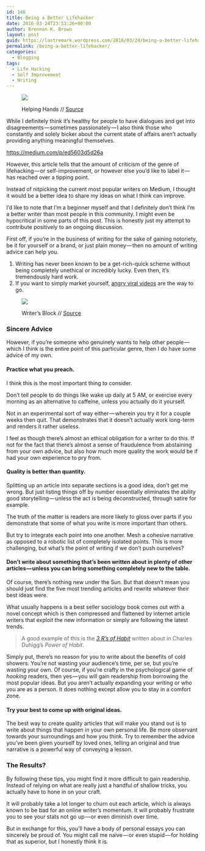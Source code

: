 ```yaml
---
id: 146
title: Being a Better Lifehacker
date: 2016-03-24T23:53:26+00:00
author: Brennan K. Brown
layout: post
guid: https://lastremark.wordpress.com/2016/03/24/being-a-better-lifehacker/
permalink: /being-a-better-lifehacker/
categories:
  - Blogging
tags:
  - Life Hacking
  - Self Improvement
  - Writing
---
```


<figure class="wp-caption"> 

<img data-width="3888" data-height="2592" src="https://cdn-images-1.medium.com/max/1200/1*OS9hHUJqhJ5AIlW3gRXPhQ.jpeg" /> <figcaption class="wp-caption-text">Helping Hands // <a href="https://www.flickr.com/photos/juditk/5655247429" target="_blank" rel="noopener noreferrer">Source</a></figcaption></figure> 

<span>W</span>hile I definitely think it’s healthy for people to have dialogues and get into disagreements — sometimes passionately — I also think those who constantly and solely bicker about the current state of affairs aren’t actually providing anything meaningful themselves.

<https://medium.com/p/ed5603d5d26a>

However, this article tells that the amount of criticism of the genre of lifehacking — or self-improvement, or however else you’d like to label it — has reached over a tipping point.

Instead of nitpicking the current most popular writers on Medium, I thought it would be a better idea to share my ideas on what I think can improve.

I’d like to note that I’m a beginner myself and that I definitely don’t think I’m a better writer than most people in this community. I might even be hypocritical in some parts of this post. This is honestly just my attempt to contribute positively to an ongoing discussion.



First off, if you’re in the business of writing for the sake of gaining notoriety, be it for yourself or a brand, or just plain money — then no amount of writing advice can help you.

  1. Writing has never been known to be a get-rich-quick scheme without being completely unethical or incredibly lucky. Even then, it’s tremendously hard work.
  2. If you want to simply market yourself, <a href="https://www.youtube.com/watch?v=rE3j_RHkqJc" target="_blank" rel="noopener noreferrer">angry viral videos</a> are the way to go.
<figure class="wp-caption"> 

<img data-width="3925" data-height="2944" src="https://cdn-images-1.medium.com/max/800/1*9xltaKXtgCsi_43-yQbFAg.jpeg" /> <figcaption class="wp-caption-text">Writer’s Block // <a href="https://www.flickr.com/photos/dolmansaxlil/4487159833" target="_blank" rel="noopener noreferrer">Source</a></figcaption></figure> 

### Sincere Advice

However, if you’re someone who genuinely wants to help other people — which I think is the entire point of this particular genre, then I do have some advice of my own.

#### Practice what you preach.

I think this is the most important thing to consider.

Don’t tell people to do things like wake up daily at 5 AM, or exercise every morning as an alternative to caffeine, unless you actually do it yourself.

Not in an experimental sort of way either — wherein you try it for a couple weeks then quit. That demonstrates that it doesn’t actually work long-term and renders it rather useless.

I feel as though there’s almost an ethical obligation for a writer to do this. If not for the fact that there’s almost a sense of fraudulence from abstaining from your own advice, but also how much more quality the work would be if had your own experience to pry from.

#### Quality is better than quantity.

Splitting up an article into separate sections is a good idea, don’t get me wrong. But just listing things off by number essentially eliminates the ability good storytelling — unless the act is being deconstructed, through satire for example.

The truth of the matter is readers are more likely to gloss over parts if you demonstrate that some of what you write is more important than others.

But try to integrate each point into one another. Mesh a cohesive narrative as opposed to a robotic list of completely isolated points. This is more challenging, but what’s the point of writing if we don’t push ourselves?

#### Don’t write about something that’s been written about in plenty of other articles — unless you can bring something completely new to the table.

Of course, there’s nothing new under the Sun. But that doesn’t mean you should just find the five most trending articles and rewrite whatever their best ideas were.

What usually happens is a best seller sociology book comes out with a novel concept which is then compressed and flattened by internet article writers that exploit the new information or simply are following the latest trends.

> A good example of this is the <a href="http://charlesduhigg.com/how-habits-work/" target="_blank" rel="noopener noreferrer"><em>3 R’s of Habit</em></a> written about in Charles Duhigg’s _Power of Habit_.

Simply put, there’s no reason for you to write about the benefits of cold showers. You’re not wasting your audience’s time, per se, but you’re wasting your own. Of course, if you’re crafty in the psychological game of _hooking_ readers, then yes — you will gain readership from borrowing the most popular ideas. But you aren’t actually expanding your writing or who you are as a person. It does nothing except allow you to stay in a comfort zone.

#### Try your best to come up with original ideas.

The best way to create quality articles that will make you stand out is to write about things that happen in your own personal life. Be more observant towards your surroundings and how you think. Try to remember the advice you’ve been given yourself by loved ones, telling an original and true narrative is a powerful way of conveying a lesson.

### The Results?

By following these tips, you might find it more difficult to gain readership. Instead of relying on what are really just a handful of shallow tricks, you actually have to hone in on your craft.

It will probably take a lot longer to churn out each article, which is always known to be bad for an online writer’s momentum. It will probably frustrate you to see your stats not go up — or even diminish over time.

But in exchange for this, you’ll have a body of personal essays you can sincerely be proud of. You might call me naïve — or even stupid — for holding that as superior, but I honestly think it is.